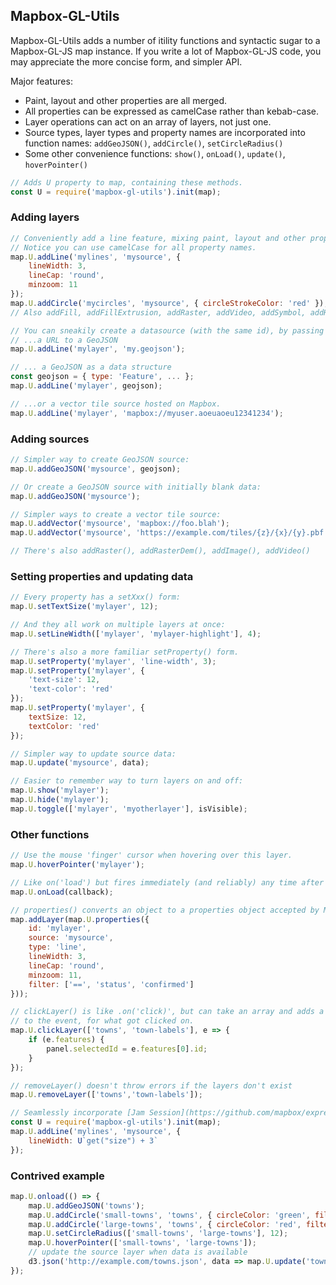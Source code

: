 ## Mapbox-GL-Utils

Mapbox-GL-Utils adds a number of itility functions and syntactic sugar to a Mapbox-GL-JS map instance. If you write a lot of Mapbox-GL-JS code, you may appreciate the more concise form, and simpler API.

Major features:

* Paint, layout and other properties are all merged.
* All properties can be expressed as camelCase rather than kebab-case.
* Layer operations can act on an array of layers, not just one.
* Source types, layer types and property names are incorporated into function names: `addGeoJSON()`, `addCircle()`, `setCircleRadius()`
* Some other convenience functions: `show()`, `onLoad()`, `update()`, `hoverPointer()`

```js
// Adds U property to map, containing these methods.
const U = require('mapbox-gl-utils').init(map);
```

### Adding layers

```js
// Conveniently add a line feature, mixing paint, layout and other properties.
// Notice you can use camelCase for all property names.
map.U.addLine('mylines', 'mysource', { 
    lineWidth: 3, 
    lineCap: 'round',
    minzoom: 11 
});
map.U.addCircle('mycircles', 'mysource', { circleStrokeColor: 'red' });
// Also addFill, addFillExtrusion, addRaster, addVideo, addSymbol, addHillshade, addHeatmap

// You can sneakily create a datasource (with the same id), by passing in...
// ...a URL to a GeoJSON
map.U.addLine('mylayer', 'my.geojson');

// ... a GeoJSON as a data structure
const geojson = { type: 'Feature', ... };
map.U.addLine('mylayer', geojson);

// ...or a vector tile source hosted on Mapbox.
map.U.addLine('mylayer', 'mapbox://myuser.aoeuaoeu12341234');
```

### Adding sources

```js
// Simpler way to create GeoJSON source:
map.U.addGeoJSON('mysource', geojson);

// Or create a GeoJSON source with initially blank data:
map.U.addGeoJSON('mysource');

// Simpler ways to create a vector tile source:
map.U.addVector('mysource', 'mapbox://foo.blah');
map.U.addVector('mysource', 'https://example.com/tiles/{z}/{x}/{y}.pbf');

// There's also addRaster(), addRasterDem(), addImage(), addVideo()
```

### Setting properties and updating data

```js
// Every property has a setXxx() form:
map.U.setTextSize('mylayer', 12);

// And they all work on multiple layers at once:
map.U.setLineWidth(['mylayer', 'mylayer-highlight'], 4);

// There's also a more familiar setProperty() form.
map.U.setProperty('mylayer', 'line-width', 3);
map.U.setProperty('mylayer', {
    'text-size': 12,
    'text-color': 'red'
});
map.U.setProperty('mylayer', {
    textSize: 12,
    textColor: 'red'
});

// Simpler way to update source data:
map.U.update('mysource', data);

// Easier to remember way to turn layers on and off:
map.U.show('mylayer');
map.U.hide('mylayer');
map.U.toggle(['mylayer', 'myotherlayer'], isVisible);
```

### Other functions

```js
// Use the mouse 'finger' cursor when hovering over this layer.
map.U.hoverPointer('mylayer'); 

// Like on('load') but fires immediately (and reliably) any time after map already loaded.
map.U.onLoad(callback);

// properties() converts an object to a properties object accepted by Mapbox-GL-JS
map.addLayer(map.U.properties({
    id: 'mylayer',
    source: 'mysource',
    type: 'line',
    lineWidth: 3,
    lineCap: 'round',
    minzoom: 11,
    filter: ['==', 'status', 'confirmed']
}));

// clickLayer() is like .on('click)', but can take an array and adds a 'features' member 
// to the event, for what got clicked on.
map.U.clickLayer(['towns', 'town-labels'], e => {
    if (e.features) {
        panel.selectedId = e.features[0].id;
    }
});

// removeLayer() doesn't throw errors if the layers don't exist
map.U.removeLayer(['towns','town-labels']);

// Seamlessly incorporate [Jam Session](https://github.com/mapbox/expression-jamsession) expressions:
const U = require('mapbox-gl-utils').init(map);
map.U.addLine('mylines', 'mysource', { 
    lineWidth: U`get("size") + 3`
});
```

### Contrived example
```js
map.U.onload(() => {
    map.U.addGeoJSON('towns');
    map.U.addCircle('small-towns', 'towns', { circleColor: 'green', filter: U`"size" == "small"`});
    map.U.addCircle('large-towns', 'towns', { circleColor: 'red', filter: U`"size" == "large"`});
    map.U.setCircleRadius(['small-towns', 'large-towns'], 12);
    map.U.hoverPointer(['small-towns', 'large-towns']);
    // update the source layer when data is available
    d3.json('http://example.com/towns.json', data => map.U.update('towns', data);
});


```


